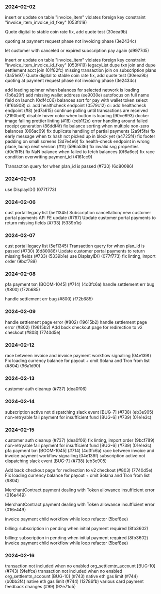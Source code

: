 ### 2024-02-02
 insert or update on table "invoice_item" violates foreign key constraint "invoice_item_invoice_id_fkey" (053f419)

 Quote digital to stable coin rate fix, add quote test (30eea9b)

 quoting at payment request phase not invoicing phase (3e2434c)

 let customer with canceled or expired subscription pay again (d9977d5)

 insert or update on table "invoice_item" violates foreign key constraint "invoice_item_invoice_id_fkey" (053f419)
legacyList dupe txn join and dupe settlement acct join (01f82fc)
missing transaction join on subscription plans (3a51e97)
Quote digital to stable coin rate fix, add quote test (30eea9b)
quoting at payment request phase not invoicing phase (3e2434c)

add loading spinner when balances for selected network is loading (1b6a20f)
add missing wallet address (ee9030e)
autofocus on full name field on launch (0df4c06)
balances sort for pay with wallet token select (8f6b908)
ci: add healthcheck endpoint (0579c12)
ci: add healthcheck endpoint (#8) (ed7a615)
continue polling until transactions are received (2190bd6)
disable hover color when button is loading (90ce893)
docker image failing prettier linting (#18) (ceb1f2e)
error handling around failed receipt generation (86ddf4f)
fix balance sorting when multiple non-zero balances (066ac69)
fix duplicate handling of partial payments (2a9f5fa)
fix early message when tx hash not picked up in block yet (a4725f4)
fix footer padding on small screens (3d7e4e6)
fix health-check endpoint in wrong place, bump next version (#11) (596a536)
fix invalid svg properties (d0c1515)
fix NaN balance when failed to fetch balances (0f6a6ec)
fix race condition overwriting payment_id (4161cc9)

Transaction query for when plan_id is passed (#730) (6d80086)

### 2024-02-03
use DisplayID() (077f773)

### 2024-02-06
cust portal legacy list (5ef1345)
Subscription cancellation/ new customer portal payments API FE update (#797)
Update customer portal payments to return missing fields (#733) (5339b1e)

### 2024-02-07
cust portal legacy list (5ef1345)
Transaction query for when plan_id is passed (#730) (6d80086)
Update customer portal payments to return missing fields (#733) (5339b1e)
use DisplayID() (077f773)
fix linting, import order (9bcf789)


### 2024-02-08
pfa payment txn [BOOM-1045] (#714) (4d3fc6a)
handle settlement err bug (#800) (f72b685)

handle settlement err bug (#800) (f72b685)

### 2024-02-09
handle settlement page error (#802) (19615b2)
handle settlement page error (#802) (19615b2)
Add back checkout page for redirection to v2 checkout (#803) (7740d5e)

### 2024-02-12
race between invoice and invoice payment workflow signalling (04e139f)
Fix loading currency balance for payout + omit Solana and Tron from list (#804) (96a1d90)

### 2024-02-13
customer auth cleanup (#737) (dea0f06)

### 2024-02-14
subscription active not dispatching slack event [BUG-7] (#738) (eb3e905)
non-retryable fail payment for insufficient fund [BUG-6] (#739) (01e1e3c)

### 2024-02-15
customer auth cleanup (#737) (dea0f06)
fix linting, import order (9bcf789)
non-retryable fail payment for insufficient fund [BUG-6] (#739) (01e1e3c)
pfa payment txn [BOOM-1045] (#714) (4d3fc6a)
race between invoice and invoice payment workflow signalling (04e139f)
subscription active not dispatching slack event [BUG-7] (#738) (eb3e905)

Add back checkout page for redirection to v2 checkout (#803) (7740d5e)
Fix loading currency balance for payout + omit Solana and Tron from list (#804)

MerchantContract payment dealing with Token allowance insufficient error (016e449)

MerchantContract payment dealing with Token allowance insufficient error (016e449)

invoice payment child workflow while loop refactor (5bef8ee)

billing:​ subscription in pending when initial payment required (8fb3602)

​billing:​ subscription in pending when initial payment required (8fb3602)
invoice payment child workflow while loop refactor (5bef8ee)

### 2024-02-16
transaction not included when no enabled org_settlemtn_account [BUG-10] (#743) (9feffce)
transaction not included when no enabled org_settlemtn_account [BUG-10] (#743)
native eth gas limit (#744) (b0bb3f4)
native eth gas limit (#744) (12786fb)
various card payment feedback changes (#99) (92e71d5)
